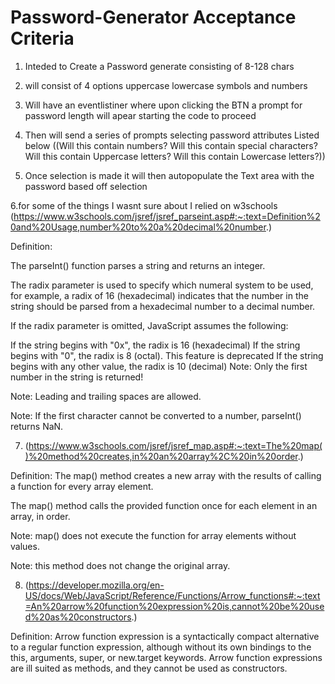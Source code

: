 # Password-Generator Acceptance Criteria


1. Inteded to Create a Password generate consisting of 8-128 chars

2. will consist of 4 options uppercase lowercase symbols and numbers

3. Will have an eventlistiner where upon clicking the BTN
a prompt for password length will apear starting the code to proceed

4. Then will send a series of prompts selecting password attributes Listed below
((Will this contain numbers?
  Will this contain special characters?
  Will this contain Uppercase letters?
  Will this contain Lowercase letters?))

5. Once selection is made it will then autopopulate the Text area with the password based off selection 

6.for some of the things I wasnt sure about I relied on w3schools
  (https://www.w3schools.com/jsref/jsref_parseint.asp#:~:text=Definition%20and%20Usage,number%20to%20a%20decimal%20number.)

Definition:

The parseInt() function parses a string and returns an integer.

The radix parameter is used to specify which numeral system to be used, for example, a radix of 16 (hexadecimal) indicates that the number in the string should be parsed from a hexadecimal number to a decimal number.

If the radix parameter is omitted, JavaScript assumes the following:

If the string begins with "0x", the radix is 16 (hexadecimal)
If the string begins with "0", the radix is 8 (octal). This feature is deprecated
If the string begins with any other value, the radix is 10 (decimal)
Note: Only the first number in the string is returned!

Note: Leading and trailing spaces are allowed.

Note: If the first character cannot be converted to a number, parseInt() returns NaN.

7. (https://www.w3schools.com/jsref/jsref_map.asp#:~:text=The%20map()%20method%20creates,in%20an%20array%2C%20in%20order.)

Definition:
The map() method creates a new array with the results of calling a function for every array element.

The map() method calls the provided function once for each element in an array, in order.

Note: map() does not execute the function for array elements without values.

Note: this method does not change the original array.     



8. (https://developer.mozilla.org/en-US/docs/Web/JavaScript/Reference/Functions/Arrow_functions#:~:text=An%20arrow%20function%20expression%20is,cannot%20be%20used%20as%20constructors.)

Definition:
Arrow function expression is a syntactically compact alternative to a regular function expression, although without its own bindings to the this, arguments, super, or new.target keywords. Arrow function expressions are ill suited as methods, and they cannot be used as constructors.
<!-- Only used the Arror function in one location -->